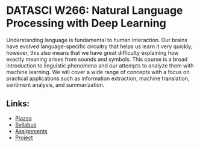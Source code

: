 # DATASCI W266: Natural Language Processing with Deep Learning

Understanding language is fundamental to human interaction. Our brains have
evolved language-specific circuitry that helps us learn it very quickly;
however, this also means that we have great difficulty explaining how exactly
meaning arises from sounds and symbols. This course is a broad introduction
to linguistic phenomena and our attempts to analyze them with machine learning.
We will cover a wide range of concepts with a focus on practical applications
such as information extraction, machine translation, sentiment analysis, and
summarization.

## Links:

* [Piazza](https://piazza.com/berkeley/spring2018/datasciw266)
* [Syllabus](syllabus/)
* [Assignments](assignment/)
* [Project](project/)

